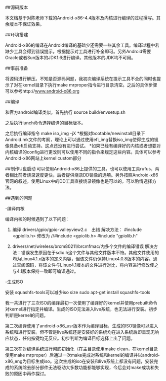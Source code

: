 ﻿
##源码版本

本文档基于对陈老师下载的Android-x86-4.4版本及内核进行编译的过程撰写。其余版本不保证效果。


##环境搭建

Android-x86的编译在Android编译的基础少还需要一些其余工具。编译过程中若缺少工具会得到错误提示，根据提示对工具进行补全即可。另外Android需要Oracle或者Sun版本的JDK1.6进行编译。其他版本的JDK均不可用。


##事前准备

将源码进行解压。不知是否源码问题，我初次编译系统在提示工具不全的同时也提示了对在kernel目录下执行make mrproper指令进行目录清空。之后的具体步骤可以参考http://www.android-x86.org


##编译

和官方android编译类似，首先执行
source build/envsetup.sh

之后执行lunch命令选择编译的目标版本。

之后执行编译指令
make iso_img -jX
*根据对bootable/newinstall目录下Android.mk文件的考察，理论上可以通过使用efi_img替换iso_img使得生成的镜像具备efi启动支持。这点还没有进行尝试。
*如果已经有编译好的内核或者想要对内核编译的config进行更改则可以使用不同的指令来规定这些内容。具体可以参考Android-x86网站上kernel custom部分

##制作U盘启动
可以使用Android-x86上提供的工具。也可以使用工具rufus，两者相比前者烧录速度更快，后者提供烧录DD镜像的选项。另外按照Android-x86官网的叙述，使用Linux中的DD工具直接烧录镜像也是可以的，可以酌情选择方法。


##遇到的问题

-编译内核

编译内核的时候遇到了以下问题：

1. 编译 drivers/gpio/gpio-valleyview2.c　出错
解决方法：
#include <gpiolib.h>
修改为
//#include <gpiolib.h>
#include "gpiolib.h"

2. drivers/net/wireless/brcm80211/brcmfmac/内多个文件的编译错误
解决方法：错误发生原因在于sdio.h这个文件与其他文件版本不符。其他文件使用的均为Linux4.1.x版本的定义内容，但该文件仍保持Linux4.0.8版本的内容。通过查阅源码，将该文件与Linux4.1版本的文件进行对比，将内容进行修改使之与4.1版本保持一致即可编译通过。

-生成ISO

安装 squashfs-tools可以减少iso size
sudo apt-get install squashfs-tools

我一共进行了三次ISO的编译最初一次使用了编译好的kernel并使用prebuilt命令对kernel进行指定并编译。生成的ISO无法进入live系统，也无法进行安装。初步判断是kernel的问题。

第二次编译使用了android-x86_usr版本作为编译目标，生成的ISO镜像可以进入系统和进行安装。但不管是live系统还是安装好的系统均在进入系统后即呈现无响应状态，任何按键均无反应。初步判断为编译目标选择上出了问题。

第三次在对编译系统进行彻底初始化（在主目录使用make clean，在kernel目录使用make mrproper）后通过一次make完成对系统和kernel的编译并以android-x86_eng为目标生成iso。这次生成的iso在安装和live系统上都没有问题，安装完成的系统除去部分部件无法驱动大多数功能都能够实现，今后会对make成功和失败的原因中再作探讨。
